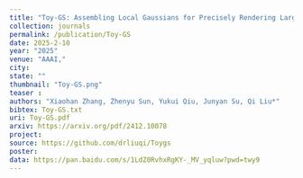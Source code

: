 ```yaml
---
title: "Toy-GS: Assembling Local Gaussians for Precisely Rendering Large-Scale Free Camera Trajectories"
collection: journals
permalink: /publication/Toy-GS
date: 2025-2-10
year: "2025"
venue: "AAAI,"
city: 
state: ""
thumbnail: "Toy-GS.png"
teaser : 
authors: "Xiaohan Zhang, Zhenyu Sun, Yukui Qiu, Junyan Su, Qi Liu*"
bibtex: Toy-GS.txt
uri: Toy-GS.pdf
arxiv: https://arxiv.org/pdf/2412.10078
project: 
source: https://github.com/drliuqi/Toygs
poster: 
data: https://pan.baidu.com/s/1LdZ0RvhxRgKY-_MV_yqluw?pwd=twy9
---
```

